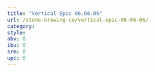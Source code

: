 ```yaml
---
title: "Vertical Epic 06.06.06"
url: /stone-brewing-co/vertical-epic-06-06-06/
category: 
style: 
abv: 0
ibu: 0
srm: 0
upc: 0
---
```


